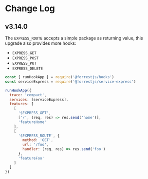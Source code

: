 # Change Log

## v3.14.0

The `EXPRESS_ROUTE` accepts a simple package as returning value, 
this upgrade also provides more hooks:

- `EXPRESS_GET`
- `EXPRESS_POST`
- `EXPRESS_PUT`
- `EXPRESS_DELETE`

```js
const { runHookApp } = require('@forrestjs/hooks')
const serviceExpress = require('@forrestjs/service-express')

runHookApp({
  trace: 'compact',
  services: [serviceExpress],
  features: [
    [
      '$EXPRESS_GET',
      ['/', (req, res) => res.send('home')],
      'featureHome'
    ],
    [
      '$EXPRESS_ROUTE', {
        method: 'GET',
        url: '/foo',
        handler: (req, res) => res.send('foo')
      },
      'featureFoo'
    ]
  ]
})
```

